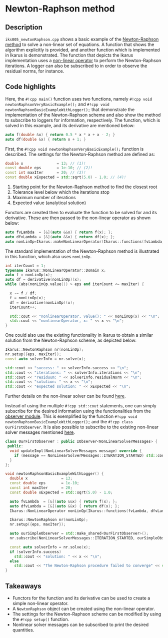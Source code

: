 # Newton-Raphson method

## Description

`iks005_newtonRaphson.cpp` shows a basic example of the [Newton-Raphson method](https://en.wikipedia.org/wiki/Newton's_method) to solve
a non-linear set of equations.
A function that shows the algorithm explicitly is provided, and another function which is implemented in Ikarus is
demonstrated. The function that depicts the Ikarus implementation uses a
[non-linear operator](../01_framework/nonlinearOperator.md) to
perform the Newton-Raphson iterations. A logger can also be subscribed to in order to observe the residual norms,
for instance.

## Code highlights

Here, the `#!cpp main()` function uses two functions, namely `#!cpp void newtonRaphsonVeryBasicExample();` and `#!cpp void newtonRaphsonBasicExampleWithLogger();`
that demonstrate the implementation of the Newton-Raphson scheme and also show the method to subscribe to loggers for information, respectively.
The function, which is solved in this example, and its derivative are mentioned below:

```cpp
auto f(double &x) { return 0.5 * x * x + x - 2; }
auto df(double &x) { return x + 1; }
```

First, the `#!cpp void newtonRaphsonVeryBasicExample();` function is described.
The settings for the Newton-Raphson method are defined as:

```cpp
double x               = 13; // (1)!
const double eps       = 1e-10; // (2)!
const int maxIter      = 20; // (3)!
const double xExpected = std::sqrt(5.0) - 1.0; // (4)!
```

1. Starting point for the Newton-Raphson method to find the closest root
2. Tolerance level below which the iterations stop
3. Maximum number of iterations
4. Expected value (analytical solution)

Functors are created then to evaluate the function to be solved for and its derivative. These are then passed to the non-linear operator
as shown below:

```cpp
auto fvLambda  = [&](auto &&x) { return f(x); };
auto dfvLambda = [&](auto &&x) { return df(x); };
auto nonLinOp=Ikarus::makeNonLinearOperator(Ikarus::functions(fvLambda, dfvLambda), x);
```

The standard implementation of the Newton-Raphson method is illustrated in this function, which also uses `nonLinOp`.

```cpp
int iterCount = 1;
typename Ikarus::NonLinearOperator::Domain x;
auto f = nonLinOp(x);
auto df = derivative(nonLinOp)(x);
while (abs(nonLinOp.value()) > eps and iterCount <= maxIter) {

  x -= f / df;
  f = nonLinOp(x);
  df = derivative(nonLinOp)(x);
  iterCount++;

  std::cout << "nonlinearOperator, value(): " << nonLinOp(x) << "\n";
  std::cout << "nonlinearOperator, x: " << x << "\n";
}
```

One could also use the existing functionality in Ikarus to obtain a similar solution from the Newton-Raphson scheme, as depicted below:

```cpp
Ikarus::NewtonRaphson nr(nonLinOp);
nr.setup({eps, maxIter});
const auto solverInfo = nr.solve(x);

std::cout << "success: " << solverInfo.success << "\n";
std::cout << "iterations: " << solverInfo.iterations << "\n";
std::cout << "residuum: " << solverInfo.residualNorm << "\n";
std::cout << "solution: " << x << "\n";
std::cout << "expected solution: " << xExpected << "\n";
```

Further details on the non-linear solver can be found [here](../01_framework/solvers.md#nonlinear-solver).

Instead of using the multiple `#!cpp std::cout` statements, one can simply subscribe for the desired information
using the functionalities from the [observer module](../01_framework/observer.md).
This is exemplified by the function `#!cpp void newtonRaphsonBasicExampleWithLogger();` and the `#!cpp class OurFirstObserver`.
It is also possible to subscribe to the existing non-linear solver messages mentioned [here](../01_framework/observer.md#messages).

```cpp
class OurFirstObserver : public IObserver<NonLinearSolverMessages> {
 public:
  void updateImpl(NonLinearSolverMessages message) override {
    if (message == NonLinearSolverMessages::ITERATION_STARTED) std::cout << "Iteration started.\n";
  }
};

void newtonRaphsonBasicExampleWithLogger() {
  double x               = 13;
  const double eps       = 1e-10;
  const int maxIter      = 20;
  const double xExpected = std::sqrt(5.0) - 1.0;

  auto fvLambda  = [&](auto &&x) { return f(x); };
  auto dfvLambda = [&](auto &&x) { return df(x); };
  Ikarus::NonLinearOperator nonLinOp(Ikarus::functions(fvLambda, dfvLambda), Ikarus::parameter(x));

  Ikarus::NewtonRaphson nr(nonLinOp);
  nr.setup({eps, maxIter});

  auto ourSimpleObserver = std::make_shared<OurFirstObserver>();
  nr.subscribe(NonLinearSolverMessages::ITERATION_STARTED, ourSimpleObserver);

  const auto solverInfo = nr.solve(x);
  if (solverInfo.success)
    std::cout << "solution: " << x << "\n";
  else
    std::cout << "The Newton-Raphson procedure failed to converge" << std::endl;
}
```

## Takeaways

- Functors for the function and its derivative can be used to create a simple non-linear operator.
- A `NewtonRaphson` object can be created using the non-linear operator.
- The settings for the Newton-Raphson scheme can be modified by using the `#!cpp setup()` function.
- Nonlinear solver messages can be subscribed to print the desired quantities.
